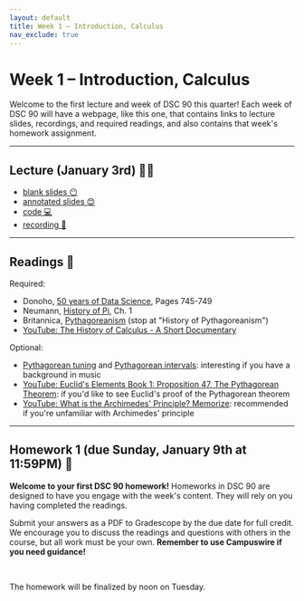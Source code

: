 ```yaml
---
layout: default
title: Week 1 – Introduction, Calculus
nav_exclude: true
---
```


<script src="https://cdn.mathjax.org/mathjax/latest/MathJax.js?config=TeX-AMS-MML_HTMLorMML" type="text/javascript"></script>

# Week 1 – Introduction, Calculus

Welcome to the first lecture and week of DSC 90 this quarter! Each week of DSC 90 will have a webpage, like this one, that contains links to lecture slides, recordings, and required readings, and also contains that week's homework assignment.

---


## Lecture (January 3rd) 👨‍🏫

- [blank slides 😶](../../slides/lec01.pdf)
- [annotated slides 😊](../../slides/lec01-annotated.pdf)
- [code 💻](http://datahub.ucsd.edu/user-redirect/git-sync?repo=https://github.com/dsc-courses/dsc90-2022-wi&subPath=lecture/lec01/lec01.ipynb)
- [recording 🎥](https://youtu.be/Dl0FDnsb6rE)

---

## Readings 📖

Required:
- Donoho, [50 years of Data Science](https://www.tandfonline.com/doi/pdf/10.1080/10618600.2017.1384734), Pages 745-749
- Neumann, [History of Pi](../../../resources/readings/lec01/history-of-pi-neumann-chapter-1.pdf), Ch. 1
- Britannica, [Pythagoreanism](https://www.britannica.com/science/Pythagoreanism) (stop at "History of Pythagoreanism")
- [YouTube: The History of Calculus - A Short Documentary](https://www.youtube.com/watch?v=6wb60tcilMQ)

Optional:
- [Pythagorean tuning](https://www.youtube.com/watch?v=feeB8ci38jE) and [Pythagorean intervals](https://www.phys.uconn.edu/~gibson/Notes/Section3_2/Sec3_2.htm): interesting if you have a background in music
- [YouTube: Euclid's Elements Book 1: Proposition 47, The Pythagorean Theorem](https://www.youtube.com/watch?v=6Btw3xct24Q): if you'd like to see Euclid's proof of the Pythagorean theorem
- [YouTube: What is the Archimedes' Principle? Memorize](https://www.youtube.com/watch?v=05WkCPORlj4): recommended if you're unfamiliar with Archimedes' principle

---

## Homework 1 (due Sunday, January 9th at 11:59PM) 📝

**Welcome to your first DSC 90 homework!** Homeworks in DSC 90 are designed to have you engage with the week's content. They will rely on you having completed the readings.

Submit your answers as a PDF to Gradescope by the due date for full credit. We encourage you to discuss the readings and questions with others in the course, but all work must be your own. **Remember to use Campuswire if you need guidance!**



<br>

The homework will be finalized by noon on Tuesday.

<!-- ### Question 1

For both subparts, we're expecting 3-4 sentences.

(a) According to Donoho, in "The Future of Data Analysis", John Tukey stated that the science of data analysis is being shaped by four factors. In your own words, what are those four factors? 

(b) Based on your current understanding, describe how the field of data science is different than the field of statistics. -->

<!-- ### Question 2

Watch this video on YouTube: [How to Calculate Pi, Archimedes' Method](https://www.youtube.com/watch?v=DLZMZ-CT7YU).

This video describes a process similar to the one we covered in class, but with a few key differences. What are the differences between this approach and the approach from class? Do you think this approach is historically accurate (i.e. could this have been the approach Archimedes used)?

### Question 2

Archimedes' approximation for the value of $$\pi$$ used the fact that the ratio between the circumference of a circle and the diameter of that circle is constant. 

Suppose we are given that $$\pi$$ is also equal to the ratio between the **area** of a circle and the **square of the radius of that circle**. (This is not a trivial fact, but we will use it without proof for now.) What if we try to estimate $$\pi$$ using this fact, instead? That is, what if we inscribe regular polygons with more and more sides inside a circle with radius $$r = 1$$, and estimate $$\pi$$ with

$$\pi \approx \frac{\text{Area of regular n-gon}}{r^2} = \text{Area of regular n-gon}$$

(The term "$$n$$-gon" refers to a polygon with $$n$$ sides.)

Intuitively, as our inscribed polygon has more and more sides, it looks more and more like a circle, so its area should approach the area of the circle. (This is not a fully rigorous argument, but it will suffice for our purposes.)

Recall from lecture, if $$s_1$$ is the side length of a regular $$n$$-gon inscribed in a circle of radius 1 and $$s_2$$ is the side length of a regular $$2n$$-gon inscribed in the same circle, then

$$s_2 = \sqrt{\left(\frac{s_1}{2}\right)^2 + \left( 1 - \sqrt{1 - \left(\frac{s_1}{2}\right)^2} \right)^2}$$

(This formula is implemented by `next_sidelength(s)` in the code for this week's lecture.)

Since we already have this formula, we're already able to calculate the side length of a regular $$n$$-gon for any value of $$n$$ in the sequence (6, 12, 24, 48, 96, 192, ...), which are the same polygons we'll continue to look at. 

Now, let's switch our focus to calculating the area of a given inscribed $$n$$-gon. Let's supppose our $$n$$-gon has side length $$s$$. Then, one way to calculate its area is to split the $$n$$-gon into $$n$$ isoceles triangles, each of which have two sides of length $$r = 1$$ and one side of length $$s$$. What we then need to do is find the area of one of these isoceles triangles and multiply it by $$n$$.

<div align=center>
<img src='../../images/hw01-area.jpg' width=450>
</div>

In the image above, the blue polygon is a dodecagon, a regular polygon with 12 sides. If we find the area of triangle OAB and multiply it by 12, we'll get the area of the dodecagon. (Similarly, if we found the area of the orange triangle and multiplied it by 24, we'd get the area of the inscribed 24-sided polygon. Note that the orange triangle also has two sides of length 1.)

To find the area of triangle OAB, we need to multiply its base (which we know to be 1) by its height, which we've denoted as $$h$$ in the diagram above, and divide the result by 2. Our problem now lies in determining what $$h$$ is, in terms of $$s$$. (Remember, for any value of $$n$$, we know $$s$$.)

(a) Use the Pythagorean Theorem twice to find two equations that involve some or all of $$h$$, $$c$$, and $$s$$, and show that

$$h = \sqrt{1 - \left( 1 - \frac{s^2}{2} \right)^2}$$

Show your work.

(b) Open the lecture notebook, linked at the top of this page. Add two new cells above the cell that contains the text "Let's do some calculations."

1. In the first cell, define a function `height(s)` that implements the relationship between $$h$$ and $$s$$ we found in part $$a$$. 
- Check: `height(1)` should return approximately `0.86602540378`. (The exact value of this is $$\frac{\sqrt{3}}{2}$$.)

2. In the second cell, define a function `pi_estimate_area(h, n)` which takes in a value of $$h$$ (as defined above) and $$n$$ (the number of sides) and returns the area of the inscribed regular $$n$$-gon. The body of your function should only be one relatively straightforward line of code.
- Check: `pi_estimate_area(height(1), 6)` should return approximately `2.5980762113`. This is computing the area of a regular hexagon with side length 1; the exact value of this is $$\frac{3 \sqrt{3}}{2}$$.

3. Now, in the cell containing the `for`-loop, add a line that computes the value of `h` for the current `s` (before the print statement), and replace `pi_estimate(s, n)` with `pi_estimate_area(h, n)`. Run the cell.

In your PDF writeup, provide a screenshot of all of the code you wrote and the output of the new `for`-loop.

(c) Which method converges to $$\pi$$ quicker – the method based on perimeters, or the method based on areas?

### Question 3

Please fill out [this **anonymous** survey](https://docs.google.com/forms/d/1xpzNG0YuoRUvh92-jSSn-sOSBMhaTalO6T3zpFGZk7M/edit). Once you submit the survey, it'll show you a secret word. Write that secret word in your PDF as the answer to Question 3. Thanks! -->